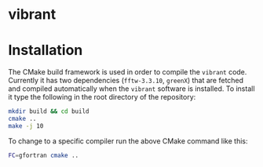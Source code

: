 # vibrant

# Installation 

The CMake build framework is used in order to compile the `vibrant` code. Currently it has two dependencies (`fftw-3.3.10`, `greenX`) that are fetched and compiled automatically when the `vibrant` software is installed. To install it type the following in the root directory of the repository:
```bash 
mkdir build && cd build 
cmake ..
make -j 10
```
To change to a specific compiler run the above CMake command like this:
```bash 
FC=gfortran cmake .. 
```

